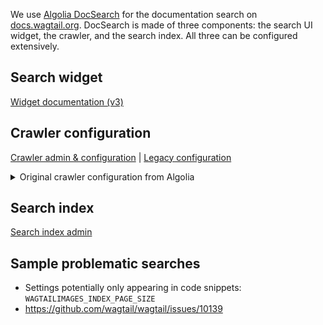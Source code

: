 We use [Algolia DocSearch](https://docsearch.algolia.com/) for the documentation search on [docs.wagtail.org](https://docs.wagtail.org/). DocSearch is made of three components: the search UI widget, the crawler, and the search index. All three can be configured extensively.

## Search widget

[Widget documentation (v3)](https://docsearch.algolia.com/docs/DocSearch-v3)

## Crawler configuration

[Crawler admin & configuration](https://crawler.algolia.com/admin/crawlers/b183d2d0-c453-4b3b-bac5-c703871d0124/overview) | [Legacy configuration](https://github.com/algolia/docsearch-configs/blob/master/configs/wagtail.json)

<details>

<summary>Original crawler configuration from Algolia</summary>

```js
new Crawler({
  rateLimit: 8,
  maxDepth: 10,
  startUrls: ["https://docs.wagtail.org/"],
  renderJavaScript: false,
  sitemaps: [],
  ignoreCanonicalTo: false,
  discoveryPatterns: ["https://docs.wagtail.org/**"],
  schedule: "at 11:26 AM on Monday",
  actions: [
    {
      indexName: "wagtail",
      pathsToMatch: ["https://docs.wagtail.org/**"],
      recordExtractor: ({ helpers }) => {
        return helpers.docsearch({
          recordProps: {
            lvl1: ["header h1", "article h1", "main h1", "h1", "head > title"],
            content: ["article p, article li", "main p, main li", "p, li"],
            lvl0: {
              selectors: "",
              defaultValue: "Documentation",
            },
            lvl2: ["article h2", "main h2", "h2"],
            lvl3: ["article h3", "main h3", "h3"],
            lvl4: ["article h4", "main h4", "h4"],
            lvl5: ["article h5", "main h5", "h5"],
            lvl6: ["article h6", "main h6", "h6"],
          },
          aggregateContent: true,
          recordVersion: "v3",
        });
      },
    },
  ],
  initialIndexSettings: {
    wagtail: {
      attributesForFaceting: ["type", "lang"],
      attributesToRetrieve: [
        "hierarchy",
        "content",
        "anchor",
        "url",
        "url_without_anchor",
        "type",
      ],
      attributesToHighlight: ["hierarchy", "content"],
      attributesToSnippet: ["content:10"],
      camelCaseAttributes: ["hierarchy", "content"],
      searchableAttributes: [
        "unordered(hierarchy.lvl0)",
        "unordered(hierarchy.lvl1)",
        "unordered(hierarchy.lvl2)",
        "unordered(hierarchy.lvl3)",
        "unordered(hierarchy.lvl4)",
        "unordered(hierarchy.lvl5)",
        "unordered(hierarchy.lvl6)",
        "content",
      ],
      distinct: true,
      attributeForDistinct: "url",
      customRanking: [
        "desc(weight.pageRank)",
        "desc(weight.level)",
        "asc(weight.position)",
      ],
      ranking: [
        "words",
        "filters",
        "typo",
        "attribute",
        "proximity",
        "exact",
        "custom",
      ],
      highlightPreTag: '<span class="algolia-docsearch-suggestion--highlight">',
      highlightPostTag: "</span>",
      minWordSizefor1Typo: 3,
      minWordSizefor2Typos: 7,
      allowTyposOnNumericTokens: false,
      minProximity: 1,
      ignorePlurals: true,
      advancedSyntax: true,
      attributeCriteriaComputedByMinProximity: true,
      removeWordsIfNoResults: "allOptional",
    },
  },
  appId: "XSYGEO7KMJ",
  apiKey: "c8556131d460c9e7cd8a218407329e94",
});
```

</details>

## Search index

[Search index admin](https://www.algolia.com/apps/XSYGEO7KMJ/explorer/browse/wagtail)

## Sample problematic searches

- Settings potentially only appearing in code snippets: `WAGTAILIMAGES_INDEX_PAGE_SIZE`
- https://github.com/wagtail/wagtail/issues/10139